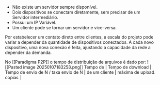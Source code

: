 * Não existe um servidor sempre disponível.
* Dois dispositivos se conectam diretamente, sem precisar de um Servidor intermediário.
* Possui um IP Variável.
* Um cliente pode se tornar um servidor e vice-versa.

Por estabelecer um contato direto entre clientes, a escala do projeto pode variar a depender da quantidade de dispositivos conectados. A cada novo dispositivo, uma nova conexão é feita, ajustando a capacidade da rede a depender da demanda.

No [[Paradigma P2P]] o tempo de distribuição de arquivos é dado por:
![[Pasted image 20250107183253.png]]
					Tempo de   |  Tempo de download   |    Tempo de envio de N / taxa 
					envio de N  |  de um cliente              |     máxima de upload.
					copias         |